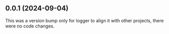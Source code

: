 ## 0.0.1 (2024-09-04)

This was a version bump only for logger to align it with other projects, there were no code changes.